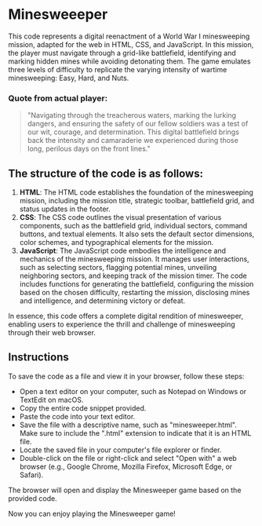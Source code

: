 # Minesweeeper
This code represents a digital reenactment of a World War I minesweeping mission, adapted for the web in HTML, CSS, and JavaScript. In this mission, the player must navigate through a grid-like battlefield, identifying and marking hidden mines while avoiding detonating them. The game emulates three levels of difficulty to replicate the varying intensity of wartime minesweeping: Easy, Hard, and Nuts.

### Quote from actual player:
> "Navigating through the treacherous waters, marking the lurking dangers, and ensuring the safety of our fellow soldiers was a test of our wit, courage, and determination. This digital battlefield brings back the intensity and camaraderie we experienced during those long, perilous days on the front lines."

## The structure of the code is as follows:
1. **HTML**: The HTML code establishes the foundation of the minesweeping mission, including the mission title, strategic toolbar, battlefield grid, and status updates in the footer.
2. **CSS**: The CSS code outlines the visual presentation of various components, such as the battlefield grid, individual sectors, command buttons, and textual elements. It also sets the default sector dimensions, color schemes, and typographical elements for the mission.
3. **JavaScript**: The JavaScript code embodies the intelligence and mechanics of the minesweeping mission. It manages user interactions, such as selecting sectors, flagging potential mines, unveiling neighboring sectors, and keeping track of the mission timer. The code includes functions for generating the battlefield, configuring the mission based on the chosen difficulty, restarting the mission, disclosing mines and intelligence, and determining victory or defeat.

In essence, this code offers a complete digital rendition of minesweeper, enabling users to experience the thrill and challenge of minesweeping through their web browser.

## Instructions
To save the code as a file and view it in your browser, follow these steps:
- Open a text editor on your computer, such as Notepad on Windows or TextEdit on macOS.
- Copy the entire code snippet provided.
- Paste the code into your text editor.
- Save the file with a descriptive name, such as "minesweeper.html". Make sure to include the ".html" extension to indicate that it is an HTML file.
- Locate the saved file in your computer's file explorer or finder.
- Double-click on the file or right-click and select "Open with" a web browser (e.g., Google Chrome, Mozilla Firefox, Microsoft Edge, or Safari).

The browser will open and display the Minesweeper game based on the provided code.

Now you can enjoy playing the Minesweeper game!




